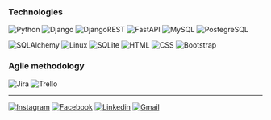 

### Technologies
![Python](https://icongr.am/devicon/python-original.svg?size=30&color=currentColor) 
![Django](https://icongr.am/devicon/django-original.svg?size=50&color=currentColor) 
![DjangoREST](https://img.shields.io/badge/DJANGO-REST-ff1709?style=for-the-badge&logo=django&logoColor=white&color=ff1709&labelColor=gray) 
![FastAPI](https://icongr.am/devicon/git-original.svg?size=30&color=currentColor) 
![MySQL](https://icongr.am/devicon/mysql-original-wordmark.svg?size=50&color=currentColor)
![PostegreSQL](https://icongr.am/devicon/postgresql-original.svg?size=30&color=currentColor)

![SQLAlchemy]()
![Linux](https://icongr.am/devicon/linux-original.svg?size=30&color=currentColor)
![SQLite](https://img.shields.io/badge/SQLite-003B57.svg?style=for-the-badge&logo=SQLite&logoColor=white)
![HTML](https://icongr.am/devicon/html5-original.svg?size=30&color=currentColor)
![CSS](https://icongr.am/devicon/css3-original.svg?size=30&color=currentColor)
![Bootstrap](https://icongr.am/devicon/bootstrap-plain.svg?size=30&color=#FFFFFF)


### Agile methodology
![Jira](https://img.shields.io/badge/Jira-0052CC.svg?style=for-the-badge&logo=Jira&logoColor=white)
![Trello](https://img.shields.io/badge/Trello-0052CC.svg?style=for-the-badge&logo=Trello&logoColor=white)

________________________________________________________________________________________________________________________________________________________________________________
[![Instagram](https://img.shields.io/badge/Instagram-E4405F?style=for-the-badge&logo=instagram&logoColor=white)](https://www.instagram.com/gusfelip_/)
[![Facebook](https://img.shields.io/badge/Facebook-1877F2?style=for-the-badge&logo=facebook&logoColor=white)](https://www.facebook.com/profile.php?id=100053648104645)
[![Linkedin](https://img.shields.io/badge/LinkedIn-0A66C2.svg?style=for-the-badge&logo=LinkedIn&logoColor=white)](https://www.linkedin.com/in/gustavo-felipe-527306190)
[![Gmail](https://img.shields.io/badge/Gmail-EA4335.svg?style=for-the-badge&logo=Gmail&logoColor=white)](gustavofelipe2730@gmail.com)




